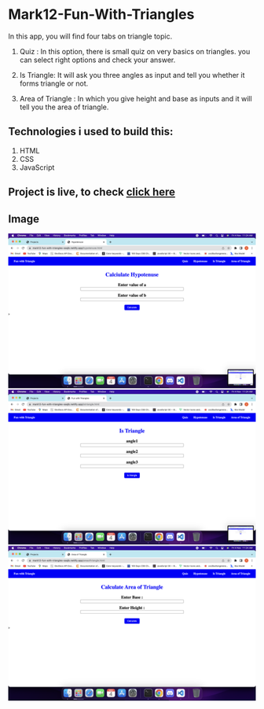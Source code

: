 # Mark12-Fun-With-Triangles

In this app, you will find four tabs on triangle topic.

1. Quiz : In this option, there is small quiz on very basics on triangles. you can select right options and check your answer.

2. Is Triangle: It will ask you three angles as input and tell you whether it forms triangle or not.

3. Area of Triangle : In which you give height and base as inputs and it will tell you the area of triangle.

## Technologies i used to build this:

1. HTML
2. CSS
3. JavaScript

## Project is live, to check [click here](https://mark12-fun-with-triangles-saqib.netlify.app/ "Fun-with-traingles")

## Image

![](01_Screenshot.png)
![](02_Screenshot.png)
![](03_Screenshot.png)
